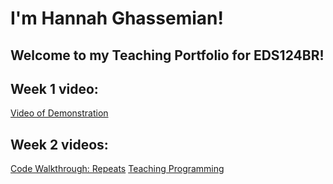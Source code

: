# I'm Hannah Ghassemian!
## Welcome to my Teaching Portfolio for EDS124BR!

## Week 1 video:
[Video of Demonstration](https://youtu.be/XiidP12a834) 

## Week 2 videos:
[Code Walkthrough: Repeats](https://youtu.be/kHd0XtbTY_4)
[Teaching Programming](https://youtu.be/TJbESjsnp6Q)